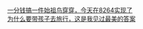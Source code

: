   
[一分钱搞一件始祖鸟穿穿，今天在8264实现了](http://www.dianyue.me/archives/497/ra6za72ye910sv7e/)  
[为什么要带孩子去旅行，这是我见过最美的答案](http://www.dianyue.me/archives/403/7b4c99j3l17e10xp/)
